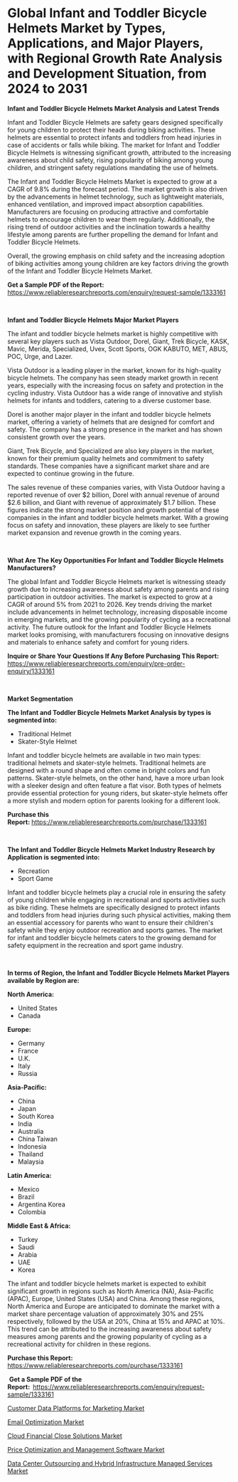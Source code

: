 <p><h1>Global Infant and Toddler Bicycle Helmets Market by Types, Applications, and Major Players, with Regional Growth Rate Analysis and Development Situation, from 2024 to 2031</h1></p><p><strong>Infant and Toddler Bicycle Helmets Market Analysis and Latest Trends</strong></p>
<p><p>Infant and Toddler Bicycle Helmets are safety gears designed specifically for young children to protect their heads during biking activities. These helmets are essential to protect infants and toddlers from head injuries in case of accidents or falls while biking. The market for Infant and Toddler Bicycle Helmets is witnessing significant growth, attributed to the increasing awareness about child safety, rising popularity of biking among young children, and stringent safety regulations mandating the use of helmets.</p><p>The Infant and Toddler Bicycle Helmets Market is expected to grow at a CAGR of 9.8% during the forecast period. The market growth is also driven by the advancements in helmet technology, such as lightweight materials, enhanced ventilation, and improved impact absorption capabilities. Manufacturers are focusing on producing attractive and comfortable helmets to encourage children to wear them regularly. Additionally, the rising trend of outdoor activities and the inclination towards a healthy lifestyle among parents are further propelling the demand for Infant and Toddler Bicycle Helmets.</p><p>Overall, the growing emphasis on child safety and the increasing adoption of biking activities among young children are key factors driving the growth of the Infant and Toddler Bicycle Helmets Market.</p></p>
<p><strong>Get a Sample PDF of the Report:&nbsp;</strong> <a href="https://www.reliableresearchreports.com/enquiry/request-sample/1333161">https://www.reliableresearchreports.com/enquiry/request-sample/1333161</a></p>
<p>&nbsp;</p>
<p><strong>Infant and Toddler Bicycle Helmets Major Market Players</strong></p>
<p><p>The infant and toddler bicycle helmets market is highly competitive with several key players such as Vista Outdoor, Dorel, Giant, Trek Bicycle, KASK, Mavic, Merida, Specialized, Uvex, Scott Sports, OGK KABUTO, MET, ABUS, POC, Urge, and Lazer.</p><p>Vista Outdoor is a leading player in the market, known for its high-quality bicycle helmets. The company has seen steady market growth in recent years, especially with the increasing focus on safety and protection in the cycling industry. Vista Outdoor has a wide range of innovative and stylish helmets for infants and toddlers, catering to a diverse customer base.</p><p>Dorel is another major player in the infant and toddler bicycle helmets market, offering a variety of helmets that are designed for comfort and safety. The company has a strong presence in the market and has shown consistent growth over the years.</p><p>Giant, Trek Bicycle, and Specialized are also key players in the market, known for their premium quality helmets and commitment to safety standards. These companies have a significant market share and are expected to continue growing in the future.</p><p>The sales revenue of these companies varies, with Vista Outdoor having a reported revenue of over $2 billion, Dorel with annual revenue of around $2.6 billion, and Giant with revenue of approximately $1.7 billion. These figures indicate the strong market position and growth potential of these companies in the infant and toddler bicycle helmets market. With a growing focus on safety and innovation, these players are likely to see further market expansion and revenue growth in the coming years.</p></p>
<p>&nbsp;</p>
<p><strong>What Are The Key Opportunities For Infant and Toddler Bicycle Helmets Manufacturers?</strong></p>
<p><p>The global Infant and Toddler Bicycle Helmets market is witnessing steady growth due to increasing awareness about safety among parents and rising participation in outdoor activities. The market is expected to grow at a CAGR of around 5% from 2021 to 2026. Key trends driving the market include advancements in helmet technology, increasing disposable income in emerging markets, and the growing popularity of cycling as a recreational activity. The future outlook for the Infant and Toddler Bicycle Helmets market looks promising, with manufacturers focusing on innovative designs and materials to enhance safety and comfort for young riders.</p></p>
<p><strong>Inquire or Share Your Questions If Any Before Purchasing This Report:</strong> <a href="https://www.reliableresearchreports.com/enquiry/pre-order-enquiry/1333161">https://www.reliableresearchreports.com/enquiry/pre-order-enquiry/1333161</a></p>
<p>&nbsp;</p>
<p><strong>Market Segmentation</strong></p>
<p><strong>The Infant and Toddler Bicycle Helmets Market Analysis by types is segmented into:</strong></p>
<p><ul><li>Traditional Helmet</li><li>Skater-Style Helmet</li></ul></p>
<p><p>Infant and toddler bicycle helmets are available in two main types: traditional helmets and skater-style helmets. Traditional helmets are designed with a round shape and often come in bright colors and fun patterns. Skater-style helmets, on the other hand, have a more urban look with a sleeker design and often feature a flat visor. Both types of helmets provide essential protection for young riders, but skater-style helmets offer a more stylish and modern option for parents looking for a different look.</p></p>
<p><strong>Purchase this Report:&nbsp;</strong><a href="https://www.reliableresearchreports.com/purchase/1333161">https://www.reliableresearchreports.com/purchase/1333161</a></p>
<p>&nbsp;</p>
<p><strong>The Infant and Toddler Bicycle Helmets Market Industry Research by Application is segmented into:</strong></p>
<p><ul><li>Recreation</li><li>Sport Game</li></ul></p>
<p><p>Infant and toddler bicycle helmets play a crucial role in ensuring the safety of young children while engaging in recreational and sports activities such as bike riding. These helmets are specifically designed to protect infants and toddlers from head injuries during such physical activities, making them an essential accessory for parents who want to ensure their children's safety while they enjoy outdoor recreation and sports games. The market for infant and toddler bicycle helmets caters to the growing demand for safety equipment in the recreation and sport game industry.</p></p>
<p>&nbsp;</p>
<p><strong>In terms of Region, the Infant and Toddler Bicycle Helmets Market Players available by Region are:</strong></p>
<p>
    <p> <strong> North America: </strong>
        <ul>
            <li>United States</li>
            <li>Canada</li>
        </ul>
        </p> 
    <p> <strong> Europe: </strong>
        <ul>
            <li>Germany</li>
            <li>France</li>
            <li>U.K.</li>
            <li>Italy</li>
            <li>Russia</li>
        </ul>
        </p> 
    <p> <strong> Asia-Pacific: </strong>
        <ul>
            <li>China</li>
            <li>Japan</li>
            <li>South Korea</li>
            <li>India</li>
            <li>Australia</li>
            <li>China Taiwan</li>
            <li>Indonesia</li>
            <li>Thailand</li>
            <li>Malaysia</li>
        </ul>
        </p> 
    <p> <strong> Latin America: </strong>
        <ul>
            <li>Mexico</li>
            <li>Brazil</li>
            <li>Argentina Korea</li>
            <li>Colombia</li>
        </ul>
        </p> 
    <p> <strong> Middle East & Africa: </strong>
        <ul>
            <li>Turkey</li>
            <li>Saudi</li>
            <li>Arabia</li>
            <li>UAE</li>
            <li>Korea</li>
        </ul>
    </p>
    </p>
<p><p>The infant and toddler bicycle helmets market is expected to exhibit significant growth in regions such as North America (NA), Asia-Pacific (APAC), Europe, United States (USA) and China. Among these regions, North America and Europe are anticipated to dominate the market with a market share percentage valuation of approximately 30% and 25% respectively, followed by the USA at 20%, China at 15% and APAC at 10%. This trend can be attributed to the increasing awareness about safety measures among parents and the growing popularity of cycling as a recreational activity for children in these regions.</p></p>
<p><strong>Purchase this Report: </strong><a href="https://www.reliableresearchreports.com/purchase/1333161">https://www.reliableresearchreports.com/purchase/1333161</a></p>
<p>&nbsp;<strong>Get a Sample PDF of the Report:&nbsp;&nbsp;</strong><a href="https://www.reliableresearchreports.com/enquiry/request-sample/1333161">https://www.reliableresearchreports.com/enquiry/request-sample/1333161</a></p>
<p><strong></strong></p>
<p><p><a href="https://medium.com/@marlonblick/customer-data-platforms-for-marketing-market-research-report-its-history-and-forecast-2024-to-2031-97fb20324233">Customer Data Platforms for Marketing Market</a></p><p><a href="https://medium.com/@jamesday5g/email-optimization-market-insight-market-trends-growth-forecasted-from-2024-to-2031-d14ad4d910a3">Email Optimization Market</a></p><p><a href="https://medium.com/@jamesday5g/cloud-financial-close-solutions-market-competitive-analysis-market-trends-and-forecast-to-2031-93b7a8ca97b8">Cloud Financial Close Solutions Market</a></p><p><a href="https://medium.com/@jamesday5g/price-optimization-and-management-software-market-report-reveals-the-latest-trends-and-growth-92554b35a6f3">Price Optimization and Management Software Market</a></p><p><a href="https://medium.com/@marlonblick/data-center-outsourcing-and-hybrid-infrastructure-managed-services-market-insight-market-trends-4a8d7268576f">Data Center Outsourcing and Hybrid Infrastructure Managed Services Market</a></p></p>